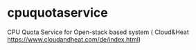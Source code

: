 # cpuquotaservice
CPU Quota Service for Open-stack based system ( Cloud&amp;Heat https://www.cloudandheat.com/de/index.html)
